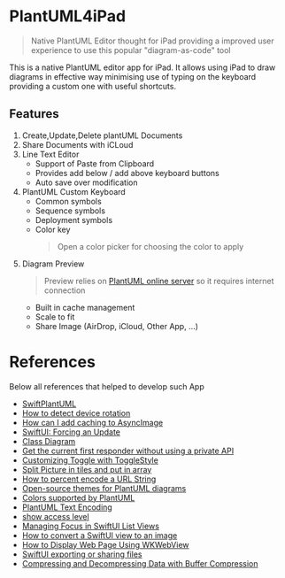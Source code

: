 # PlantUML4iPad

> Native PlantUML Editor thought for iPad providing a improved user experience to use this popular "diagram-as-code" tool 

This is a native PlantUML editor app for iPad. It allows using iPad to draw diagrams in effective way minimising use of typing on the keyboard providing a custom one with useful shortcuts.

## Features

1. Create,Update,Delete plantUML Documents
2. Share Documents with iCLoud
3. Line Text Editor 
    * Support of Paste from Clipboard
    * Provides add below / add above keyboard buttons
    * Auto save over modification
4. PlantUML Custom Keyboard 
    * Common symbols
    * Sequence symbols
    * Deployment symbols
    * Color key
      > Open a color picker for choosing the color to apply 
5. Diagram Preview 
    > Preview relies on [PlantUML online server](https://plantuml.com/server) so it requires internet connection
    * Built in cache management
    * Scale to fit
    * Share Image (AirDrop, iCloud, Other App, ...)
    

# References

Below all references that helped to develop such App

* [SwiftPlantUML](https://github.com/MarcoEidinger/SwiftPlantUML)
* [How to detect device rotation](https://www.hackingwithswift.com/quick-start/swiftui/how-to-detect-device-rotation)
* [How can I add caching to AsyncImage](https://stackoverflow.com/a/70916651/521197)
* [SwiftUI: Forcing an Update](https://stackoverflow.com/a/65095862/521197)
* [Class Diagram](https://plantuml.com/class-diagram)
* [Get the current first responder without using a private API](https://stackoverflow.com/a/1823360/521197)
* [Customizing Toggle with ToggleStyle](https://www.hackingwithswift.com/quick-start/swiftui/customizing-toggle-with-togglestyle)
* [Split Picture in tiles and put in array](https://stackoverflow.com/a/73628496/521197)
* [How to percent encode a URL String](https://useyourloaf.com/blog/how-to-percent-encode-a-url-string/)
* [Open-source themes for PlantUML diagrams](https://bschwarz.github.io/puml-themes/gallery.html)
* [Colors supported by PlantUML](https://github.com/qywx/PlantUML-colors/blob/master/plantuml-colors-table.puml)
* [PlantUML Text Encoding](https://plantuml.com/en/text-encoding)
* [show access level](https://plantuml.com/class-diagram#3644720244dd6c6a)
* [Managing Focus in SwiftUI List Views](https://peterfriese.dev/posts/swiftui-list-focus/)
* [How to convert a SwiftUI view to an image](https://www.hackingwithswift.com/quick-start/swiftui/how-to-convert-a-swiftui-view-to-an-image)
* [How to Display Web Page Using WKWebView](https://www.appcoda.com/swiftui-wkwebview/)
* [SwiftUI exporting or sharing files](https://stackoverflow.com/a/56828100/521197)
* [Compressing and Decompressing Data with Buffer Compression](https://developer.apple.com/documentation/accelerate/compressing_and_decompressing_data_with_buffer_compression)
